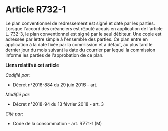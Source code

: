# Article R732-1

Le plan conventionnel de redressement est signé et daté par les parties. Lorsque l'accord des créanciers est réputé acquis en
application de l'article L. 732-3, le plan conventionnel est signé par le seul débiteur. Une copie est adressée par lettre
simple à l'ensemble des parties. Ce plan entre en application à la date fixée par la commission et à défaut, au plus tard le
dernier jour du mois suivant la date du courrier par lequel la commission informe les parties de l'approbation de ce plan.

**Liens relatifs à cet article**

_Codifié par_:

  - Décret n°2016-884 du 29 juin 2016 - art.

_Modifié par_:

  - Décret n°2018-94 du 13 février 2018 - art. 3

_Cité par_:

  - Code de la consommation - art. R771-1 (M)
